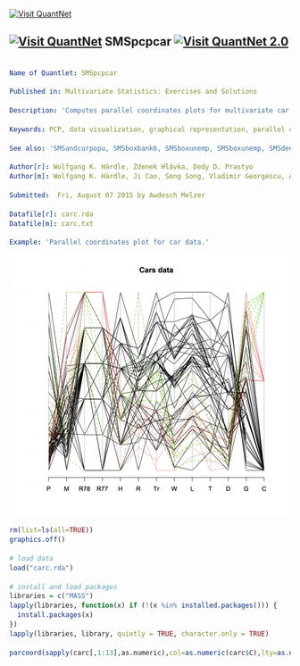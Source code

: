 

[<img src="https://github.com/QuantLet/Styleguide-and-Validation-procedure/blob/master/pictures/banner.png" alt="Visit QuantNet">](http://quantlet.de/index.php?p=info)

## [<img src="https://github.com/QuantLet/Styleguide-and-Validation-procedure/blob/master/pictures/qloqo.png" alt="Visit QuantNet">](http://quantlet.de/) **SMSpcpcar** [<img src="https://github.com/QuantLet/Styleguide-and-Validation-procedure/blob/master/pictures/QN2.png" width="60" alt="Visit QuantNet 2.0">](http://quantlet.de/d3/ia)


```yaml

Name of Quantlet: SMSpcpcar

Published in: Multivariate Statistics: Exercises and Solutions

Description: 'Computes parallel coordinates plots for multivariate car data. It allows to capture the structure of multivariate data in a 2 dimensional space. Parallel lines indicate a positive relationship between the variables. The full black line marks U.S. cars, the dotted red line marks Japanese cars, and the dashed blue line marks European cars. Variables 7 (trunk space) to 11 (displacement) imply that US cars are larger than European or Japanese cars. The strong intersection of Variable 1 (price) and 2 (mileage) indicates a strong negative relationship between both variables. As relationships between variables are only visible between neighbouring variables other data visualization techniques are recommended.'

Keywords: PCP, data visualization, graphical representation, parallel coordinates plots, pcp, plot, visualization

See also: 'SMSandcurpopu, SMSboxbank6, SMSboxunemp, SMSboxunemp, SMSdenbank, SMSdenbank, SMSdrafcar, SMSdrafcar, SMSfacenorm, SMSfacenorm, SMShiscar, SMShiscar, SMShisheights, SMShisheights, SMSpcpcar, SMSpcpcar, SMSscanorm2, SMSscanorm3, SMSscanorm3, SMSscapopu, SMSscapopu'

Author[r]: Wolfgang K. Härdle, Zdenek Hlávka, Dedy D. Prastyo
Author[m]: Wolfgang K. Härdle, Ji Cao, Song Song, Vladimir Georgescu, Awdesch Melzer

Submitted:  Fri, August 07 2015 by Awdesch Melzer

Datafile[r]: carc.rda
Datafile[m]: carc.txt

Example: 'Parallel coordinates plot for car data.'
```


![Picture1](SMSpcpcar_r.png)


```R
rm(list=ls(all=TRUE))
graphics.off()

# load data
load("carc.rda")

# install and load packages
libraries = c("MASS")
lapply(libraries, function(x) if (!(x %in% installed.packages())) {
  install.packages(x)
})
lapply(libraries, library, quietly = TRUE, character.only = TRUE)

parcoord(sapply(carc[,1:13],as.numeric),col=as.numeric(carc$C),lty=as.numeric(carc$C)-(carc$C=="Europe")+(carc$C=="Japan"),lwd=1,main="Cars data")
```
